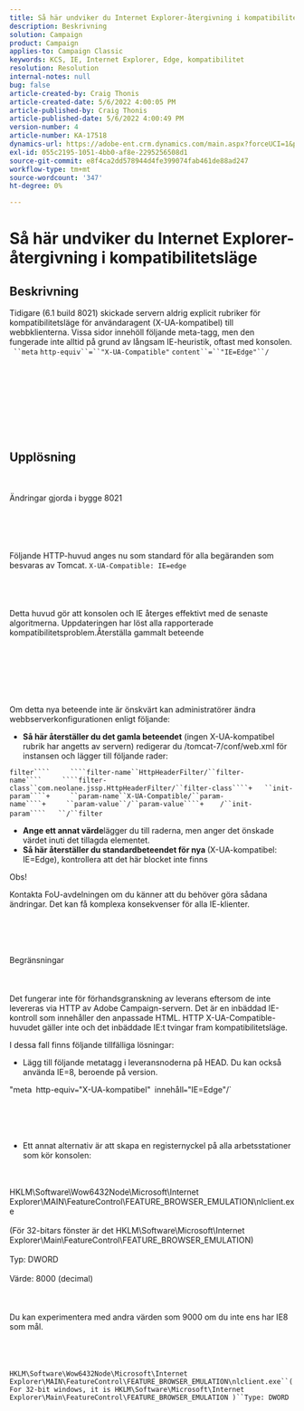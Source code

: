```yaml
---
title: Så här undviker du Internet Explorer-återgivning i kompatibilitetsläge
description: Beskrivning
solution: Campaign
product: Campaign
applies-to: Campaign Classic
keywords: KCS, IE, Internet Explorer, Edge, kompatibilitet
resolution: Resolution
internal-notes: null
bug: false
article-created-by: Craig Thonis
article-created-date: 5/6/2022 4:00:05 PM
article-published-by: Craig Thonis
article-published-date: 5/6/2022 4:00:49 PM
version-number: 4
article-number: KA-17518
dynamics-url: https://adobe-ent.crm.dynamics.com/main.aspx?forceUCI=1&pagetype=entityrecord&etn=knowledgearticle&id=71e22f95-55cd-ec11-a7b5-6045bd00d4f5
exl-id: 055c2195-1051-4bb0-af8e-2295256508d1
source-git-commit: e8f4ca2dd578944d4fe399074fab461de88ad247
workflow-type: tm+mt
source-wordcount: '347'
ht-degree: 0%

---
```


# Så här undviker du Internet Explorer-återgivning i kompatibilitetsläge

## Beskrivning


Tidigare (6.1 build 8021) skickade servern aldrig explicit rubriker för kompatibilitetsläge för användaragent (X-UA-kompatibel) till webbklienterna. Vissa sidor innehöll följande meta-tagg, men den fungerade inte alltid på grund av långsam IE-heuristik, oftast med konsolen.
` ``meta` `http-equiv``=``"X-UA-Compatible"` `content``=``"IE=Edge"``/`<br><br><br> <br><br><br> <br><br><br>

## Upplösning

<br><br>Ändringar gjorda i bygge 8021<br><br><br><br> <br><br>
Följande HTTP-huvud anges nu som standard för alla begäranden som besvaras av Tomcat.
`X-UA-Compatible: IE=edge`<br><br><br> <br><br>
Detta huvud gör att konsolen och IE återges effektivt med de senaste algoritmerna. Uppdateringen har löst alla rapporterade kompatibilitetsproblem.Återställa gammalt beteende
<br><br><br><br> <br><br> <br><br>
Om detta nya beteende inte är önskvärt kan administratörer ändra webbserverkonfigurationen enligt följande:

- <b>Så här återställer du det gamla beteendet</b> (ingen X-UA-kompatibel rubrik har angetts av servern) redigerar du /tomcat-7/conf/web.xml för instansen och lägger till följande rader:

```filter````     ````filter-name``HttpHeaderFilter/``filter-name````     ````filter-class``com.neolane.jssp.HttpHeaderFilter/``filter-class````+   ``init-param````+     ``param-name``X-UA-Compatible/``param-name````+     ``param-value``/``param-value````+    /``init-param````   ``/``filter``` 
- <b>Ange ett annat värde</b>lägger du till raderna, men anger det önskade värdet inuti det tillagda elementet.
- <b>Så här återställer du standardbeteendet för nya </b>(X-UA-kompatibel: IE=Edge), kontrollera att det här blocket inte finns


Obs!

Kontakta FoU-avdelningen om du känner att du behöver göra sådana ändringar. Det kan få komplexa konsekvenser för alla IE-klienter.


<br><br><br><br>Begränsningar<br><br> <br><br>
Det fungerar inte för förhandsgranskning av leverans eftersom de inte levereras via HTTP av Adobe Campaign-servern. Det är en inbäddad IE-kontroll som innehåller den anpassade HTML. HTTP X-UA-Compatible-huvudet gäller inte och det inbäddade IE:t tvingar fram kompatibilitetsläge.

I dessa fall finns följande tillfälliga lösningar:

- Lägg till följande metatagg i leveransnoderna på HEAD. Du kan också använda IE=8, beroende på version.

&quot;meta` `http-equiv``=``&quot;X-UA-kompatibel&quot;` `innehåll``=``&quot;IE=Edge&quot;/` <br><br><br><br> 
- Ett annat alternativ är att skapa en registernyckel på alla arbetsstationer som kör konsolen:

<br><br>HKLM\Software\Wow6432Node\Microsoft\Internet Explorer\MAIN\FeatureControl\FEATURE_BROWSER_EMULATION\nlclient.exe<br><br>(För 32-bitars fönster är det HKLM\Software\Microsoft\Internet Explorer\Main\FeatureControl\FEATURE_BROWSER_EMULATION)<br><br>Typ: DWORD<br><br>Värde: 8000 (decimal)<br><br> <br><br>Du kan experimentera med andra värden som 9000 om du inte ens har IE8 som mål.<br><br> <br><br><br>`HKLM\Software\Wow6432Node\Microsoft\Internet Explorer\MAIN\FeatureControl\FEATURE_BROWSER_EMULATION\nlclient.exe``(For 32-bit windows, it is HKLM\Software\Microsoft\Internet Explorer\Main\FeatureControl\FEATURE_BROWSER_EMULATION )``Type: DWORD`<br><br><br><br><br><br>

